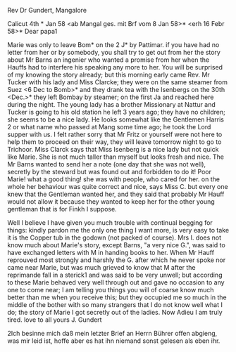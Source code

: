 Rev Dr Gundert, Mangalore

 Calicut 4th <Montag>* Jan 58
 <ab Mangal ges. mit Brf vom 8 Jan 58>*
 <erh 16 Febr 58>*
Dear papa1

Marie was only to leave Bom<bay>* on the 2 J<an>* by Pattimar. if you have had no letter from her or by somebody, you shall try to get out from her the story about Mr Barns an ingenier who wanted a promise from her when the Hauffs had to interfere his speaking any more to her. You will be surprised of my knowing the story already; but this morning early came Rev. Mr Tucker with his lady and Miss Clarcke; they were on the same steamer from Suez <6 Dec to Bomb>* and they drank tea with the Isenbergs on the 30th <Dec.>* they left Bombay by steamer; on the first Ja and reached here during the night. The young lady has a brother Missionary at Nattur and Tucker is going to his old station <Panivelly> he left 3 years ago; they have no children; she seems to be a nice lady. He looks somewhat like the Gentlemen Harris <Morris>2 or what name who passed at Mang some time ago; he took the Lord supper with us. I felt rather sorry that Mr Fritz or yourself were not here to help them to proceed on their way, they will leave tomorrow night to go to Trichoor. Miss Clarck says that Miss Isenberg is a nice lady but not quick like Marie. She is not much taller than myself but looks fresh and nice. The Mr Barns wanted to send her a note (one day that she was not well), secretly by the steward but was found out and forbidden to do it! Poor Marie! what a good thing! she was with people, who cared for her. on the whole her behaviour was quite correct and nice, says Miss C. but every one knew that the Gentleman wanted her, and they said that probably Mr Hauff would not allow it because they wanted to keep her for the other young gentleman that is for Finkh I suppose.

Well I believe I have given you much trouble with continual begging for things: kindly pardon me the only one thing I want more, is very easy to take it is the Copper tub in the godown (not packed of course). Mrs I. does not know much about Marie's story, except Barns, "a very nice G.", was said to have exchanged letters with M in handing books to her. When Mr Hauff reprouved most strongly and harshly the G. after which he never spoke nor came near Marie, but was much grieved to know that M after the reprimande fall in a sterick1 and was said to be very unwell; but according to these Marie behaved very well through out and gave no occasion to any one to come near; I am telling you things you will of coarse know much better than me when you receive this; but they occupied me so much in the middle of the bother with so many strangers that I do not know well what I do; the story of Marie I got secretly out of the ladies. Now Adieu I am truly tired. love to all
 yours J. Gundert

2Ich besinne mich daß mein letzter Brief an Herrn Bührer offen abgieng, was mir leid ist, hoffe aber es hat ihn niemand sonst gelesen als eben ihr. 
